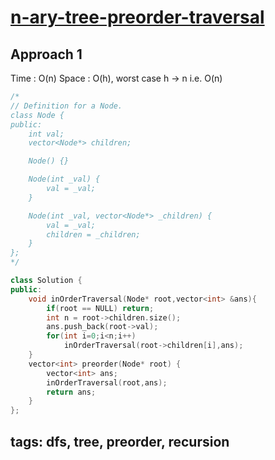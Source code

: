 # [n-ary-tree-preorder-traversal](https://leetcode.com/problems/n-ary-tree-preorder-traversal/submissions/)

## Approach 1

Time : O(n)
Space : O(h), worst case h -> n i.e. O(n)

```cpp
/*
// Definition for a Node.
class Node {
public:
    int val;
    vector<Node*> children;

    Node() {}

    Node(int _val) {
        val = _val;
    }

    Node(int _val, vector<Node*> _children) {
        val = _val;
        children = _children;
    }
};
*/

class Solution {
public:
    void inOrderTraversal(Node* root,vector<int> &ans){
        if(root == NULL) return;
        int n = root->children.size();
        ans.push_back(root->val);
        for(int i=0;i<n;i++)
            inOrderTraversal(root->children[i],ans);
    }
    vector<int> preorder(Node* root) {
        vector<int> ans;
        inOrderTraversal(root,ans);
        return ans;
    }
};
```

## tags: dfs, tree, preorder, recursion